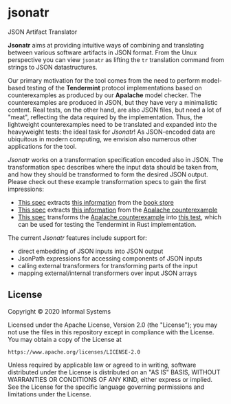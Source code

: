 # jsonatr
JSON Artifact Translator

**Jsonatr** aims at providing intuitive ways of combining and translating between various software artifacts in JSON format. From the Unux perspective you can view `jsonatr` as lifting the `tr` translation command from strings to JSON datastructures.

Our primary motivation for the tool comes from the need to perform model-based testing of the **Tendermint** protocol implementations based on counterexamples as produced by our **Apalache** model checker. The counterexamples are produced in JSON, but they have very a minimalistic content. Real tests, on the other hand, are also JSON files, but need a lot of "meat", reflecting the data required by the implementation. Thus, the lightweight counterexamples need to be translated and expanded into the heavyweight tests: the ideal task for *Jsonatr*! As JSON-encoded data are ubiquitous in modern computing, we envision also numerous other applications for the tool.

*Jsonatr* works on a transformation specification encoded also in JSON. The transformation spec describes where the input data should be taken from, and how they should be transformed to form the desired JSON output. Please check out these example transformation specs to gain the first impressions:
* [This spec](tests/support/store_with_jsonpath.json) extracts [this information](tests/support/store_with_jsonpath_output.json) from the [book store](tests/support/store.json) 
* [This spec](tests/support/counterexample_with_jsonpath.json) extracts [this information](tests/support/counterexample_with_jsonpath_output.json) from the [Apalache counterexample](tests/support/counterexample.json)
* [This spec](tests/support/apalache_counterexample_to_lightclient_test.json) transforms the [Apalache counterexample](tests/support/apalache_counterexample.json) into [this test](tests/support/apalache_counterexample_to_lightclient_test_output.json), which can be used for testing the Tendermint in Rust implementation. 

The current *Jsonatr* features include support for:

* direct embedding of JSON inputs into JSON output
* JsonPath expressions for accessing components of JSON inputs
* calling external transformers for transforming parts of the input
* mapping external/internal transformers over input JSON arrays

## License

Copyright © 2020 Informal Systems

Licensed under the Apache License, Version 2.0 (the "License");
you may not use the files in this repository except in compliance with the License.
You may obtain a copy of the License at

    https://www.apache.org/licenses/LICENSE-2.0

Unless required by applicable law or agreed to in writing, software
distributed under the License is distributed on an "AS IS" BASIS,
WITHOUT WARRANTIES OR CONDITIONS OF ANY KIND, either express or implied.
See the License for the specific language governing permissions and
limitations under the License.
